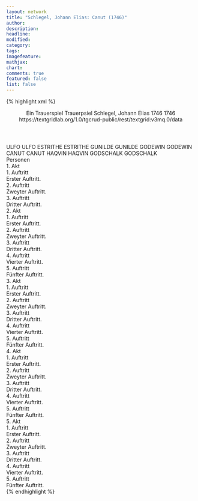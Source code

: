 ```yaml
---
layout: network
title: "Schlegel, Johann Elias: Canut (1746)"
author:
description:
headline:
modified:
category:
tags:
imagefeature:
mathjax:
chart:
comments: true
featured: false
list: false
---
```

{% highlight xml %}
<?xml-model href="http://raw.githubusercontent.com/DLiNa/project/master/rules/lina.rnc"?><?xml-model href="http://raw.githubusercontent.com/DLiNa/project/master/rules/lina.sch"?>
<play xmlns="http://lina.digital">
  <header>
    <title>Canut</title>
    <subtitle>Ein Trauerspiel</subtitle>
    <genretitle>Trauerpsiel</genretitle>
    <author>Schlegel, Johann Elias</author>
    <date type="print" when="1746">1746</date>
    <date type="premiere"/>
    <date type="written" when="1746">1746</date>
    <source>https://textgridlab.org/1.0/tgcrud-public/rest/textgrid:v3mq.0/data</source>
  </header>
  <personae>
    <character>
      <name>ULFO</name>
      <alias xml:id="ulfo">
        <name>ULFO</name>
      </alias>
    </character>
    <character>
      <name>ESTRITHE</name>
      <alias xml:id="estrithe">
        <name>ESTRITHE</name>
      </alias>
    </character>
    <character>
      <name>GUNILDE</name>
      <alias xml:id="gunilde">
        <name>GUNILDE</name>
      </alias>
    </character>
    <character>
      <name>GODEWIN</name>
      <alias xml:id="godewin">
        <name>GODEWIN</name>
      </alias>
    </character>
    <character>
      <name>CANUT</name>
      <alias xml:id="canut">
        <name>CANUT</name>
      </alias>
    </character>
    <character>
      <name>HAQVIN</name>
      <alias xml:id="haqvin">
        <name>HAQVIN</name>
      </alias>
    </character>
    <character>
      <name>GODSCHALK</name>
      <alias xml:id="godschalk">
        <name>GODSCHALK</name>
      </alias>
    </character>
  </personae>
  <text>
    <div>
      <head>Personen</head>
    </div>
    <div>
      <head>1. Akt</head>
      <div>
        <head>1. Auftritt</head>
        <div>
          <head>Erster Auftritt.</head>
          <sp who="#ulfo">
            <amount n="5" unit="speech_acts"/>
            <amount n="587" unit="words"/>
            <amount n="63" unit="lines"/>
            <amount n="3136" unit="chars"/>
          </sp>
          <sp who="#estrithe">
            <amount n="4" unit="speech_acts"/>
            <amount n="270" unit="words"/>
            <amount n="28" unit="lines"/>
            <amount n="1420" unit="chars"/>
          </sp>
        </div>
      </div>
      <div>
        <head>2. Auftritt</head>
        <div>
          <head>Zweyter Auftritt.</head>
          <sp who="#gunilde">
            <amount n="9" unit="speech_acts"/>
            <amount n="275" unit="words"/>
            <amount n="29" unit="lines"/>
            <amount n="1447" unit="chars"/>
          </sp>
          <sp who="#estrithe">
            <amount n="9" unit="speech_acts"/>
            <amount n="629" unit="words"/>
            <amount n="67" unit="lines"/>
            <amount n="3390" unit="chars"/>
          </sp>
        </div>
      </div>
      <div>
        <head>3. Auftritt</head>
        <div>
          <head>Dritter Auftritt.</head>
          <sp who="#godewin">
            <amount n="10" unit="speech_acts"/>
            <amount n="346" unit="words"/>
            <amount n="38" unit="lines"/>
            <amount n="1922" unit="chars"/>
          </sp>
          <sp who="#estrithe">
            <amount n="9" unit="speech_acts"/>
            <amount n="527" unit="words"/>
            <amount n="56" unit="lines"/>
            <amount n="2861" unit="chars"/>
          </sp>
        </div>
      </div>
    </div>
    <div>
      <head>2. Akt</head>
      <div>
        <head>1. Auftritt</head>
        <div>
          <head>Erster Auftritt.</head>
          <sp who="#canut">
            <amount n="2" unit="speech_acts"/>
            <amount n="146" unit="words"/>
            <amount n="16" unit="lines"/>
            <amount n="790" unit="chars"/>
          </sp>
          <sp who="#godewin">
            <amount n="2" unit="speech_acts"/>
            <amount n="29" unit="words"/>
            <amount n="3" unit="lines"/>
            <amount n="149" unit="chars"/>
          </sp>
        </div>
      </div>
      <div>
        <head>2. Auftritt</head>
        <div>
          <head>Zweyter Auftritt.</head>
          <sp who="#estrithe">
            <amount n="8" unit="speech_acts"/>
            <amount n="518" unit="words"/>
            <amount n="53" unit="lines"/>
            <amount n="2688" unit="chars"/>
          </sp>
          <sp who="#canut">
            <amount n="8" unit="speech_acts"/>
            <amount n="268" unit="words"/>
            <amount n="29" unit="lines"/>
            <amount n="1388" unit="chars"/>
          </sp>
        </div>
      </div>
      <div>
        <head>3. Auftritt</head>
        <div>
          <head>Dritter Auftritt.</head>
          <sp who="#estrithe">
            <amount n="2" unit="speech_acts"/>
            <amount n="156" unit="words"/>
            <amount n="18" unit="lines"/>
            <amount n="864" unit="chars"/>
          </sp>
          <sp who="#godewin">
            <amount n="2" unit="speech_acts"/>
            <amount n="414" unit="words"/>
            <amount n="45" unit="lines"/>
            <amount n="2227" unit="chars"/>
          </sp>
        </div>
      </div>
      <div>
        <head>4. Auftritt</head>
        <div>
          <head>Vierter Auftritt.</head>
          <sp who="#godewin">
            <amount n="8" unit="speech_acts"/>
            <amount n="341" unit="words"/>
            <amount n="38" unit="lines"/>
            <amount n="1816" unit="chars"/>
          </sp>
          <sp who="#ulfo">
            <amount n="10" unit="speech_acts"/>
            <amount n="575" unit="words"/>
            <amount n="63" unit="lines"/>
            <amount n="3065" unit="chars"/>
          </sp>
          <sp who="#estrithe">
            <amount n="5" unit="speech_acts"/>
            <amount n="34" unit="words"/>
            <amount n="5" unit="lines"/>
            <amount n="191" unit="chars"/>
          </sp>
        </div>
      </div>
      <div>
        <head>5. Auftritt</head>
        <div>
          <head>Fünfter Auftritt.</head>
          <sp who="#estrithe">
            <amount n="7" unit="speech_acts"/>
            <amount n="681" unit="words"/>
            <amount n="73" unit="lines"/>
            <amount n="3708" unit="chars"/>
          </sp>
          <sp who="#ulfo">
            <amount n="7" unit="speech_acts"/>
            <amount n="187" unit="words"/>
            <amount n="21" unit="lines"/>
            <amount n="964" unit="chars"/>
          </sp>
        </div>
      </div>
    </div>
    <div>
      <head>3. Akt</head>
      <div>
        <head>1. Auftritt</head>
        <div>
          <head>Erster Auftritt.</head>
          <sp who="#estrithe">
            <amount n="2" unit="speech_acts"/>
            <amount n="240" unit="words"/>
            <amount n="26" unit="lines"/>
            <amount n="1320" unit="chars"/>
          </sp>
          <sp who="#haqvin">
            <amount n="1" unit="speech_acts"/>
            <amount n="73" unit="words"/>
            <amount n="8" unit="lines"/>
            <amount n="416" unit="chars"/>
          </sp>
          <sp who="#canut">
            <amount n="1" unit="speech_acts"/>
            <amount n="166" unit="words"/>
            <amount n="18" unit="lines"/>
            <amount n="897" unit="chars"/>
          </sp>
        </div>
      </div>
      <div>
        <head>2. Auftritt</head>
        <div>
          <head>Zweyter Auftritt.</head>
          <sp who="#estrithe">
            <amount n="4" unit="speech_acts"/>
            <amount n="464" unit="words"/>
            <amount n="50" unit="lines"/>
            <amount n="2476" unit="chars"/>
          </sp>
          <sp who="#canut">
            <amount n="4" unit="speech_acts"/>
            <amount n="340" unit="words"/>
            <amount n="35" unit="lines"/>
            <amount n="1739" unit="chars"/>
          </sp>
        </div>
      </div>
      <div>
        <head>3. Auftritt</head>
        <div>
          <head>Dritter Auftritt.</head>
          <sp who="#canut">
            <amount n="10" unit="speech_acts"/>
            <amount n="785" unit="words"/>
            <amount n="84" unit="lines"/>
            <amount n="4212" unit="chars"/>
          </sp>
          <sp who="#ulfo">
            <amount n="9" unit="speech_acts"/>
            <amount n="143" unit="words"/>
            <amount n="16" unit="lines"/>
            <amount n="767" unit="chars"/>
          </sp>
        </div>
      </div>
      <div>
        <head>4. Auftritt</head>
        <div>
          <head>Vierter Auftritt.</head>
          <sp who="#canut">
            <amount n="2" unit="speech_acts"/>
            <amount n="270" unit="words"/>
            <amount n="27" unit="lines"/>
            <amount n="1392" unit="chars"/>
          </sp>
          <sp who="#ulfo">
            <amount n="2" unit="speech_acts"/>
            <amount n="29" unit="words"/>
            <amount n="3" unit="lines"/>
            <amount n="149" unit="chars"/>
          </sp>
          <sp who="#godewin">
            <amount n="1" unit="speech_acts"/>
            <amount n="170" unit="words"/>
            <amount n="18" unit="lines"/>
            <amount n="905" unit="chars"/>
          </sp>
        </div>
      </div>
      <div>
        <head>5. Auftritt</head>
        <div>
          <head>Fünfter Auftritt.</head>
          <sp who="#ulfo">
            <amount n="1" unit="speech_acts"/>
            <amount n="118" unit="words"/>
            <amount n="12" unit="lines"/>
            <amount n="604" unit="chars"/>
          </sp>
        </div>
      </div>
    </div>
    <div>
      <head>4. Akt</head>
      <div>
        <head>1. Auftritt</head>
        <div>
          <head>Erster Auftritt.</head>
          <sp who="#estrithe">
            <amount n="2" unit="speech_acts"/>
            <amount n="385" unit="words"/>
            <amount n="42" unit="lines"/>
            <amount n="2101" unit="chars"/>
          </sp>
          <sp who="#haqvin">
            <amount n="2" unit="speech_acts"/>
            <amount n="186" unit="words"/>
            <amount n="20" unit="lines"/>
            <amount n="1028" unit="chars"/>
          </sp>
        </div>
      </div>
      <div>
        <head>2. Auftritt</head>
        <div>
          <head>Zweyter Auftritt.</head>
          <sp who="#ulfo">
            <amount n="4" unit="speech_acts"/>
            <amount n="124" unit="words"/>
            <amount n="13" unit="lines"/>
            <amount n="654" unit="chars"/>
          </sp>
          <sp who="#estrithe">
            <amount n="4" unit="speech_acts"/>
            <amount n="478" unit="words"/>
            <amount n="51" unit="lines"/>
            <amount n="2612" unit="chars"/>
          </sp>
        </div>
      </div>
      <div>
        <head>3. Auftritt</head>
        <div>
          <head>Dritter Auftritt.</head>
          <sp who="#ulfo">
            <amount n="8" unit="speech_acts"/>
            <amount n="768" unit="words"/>
            <amount n="81" unit="lines"/>
            <amount n="4144" unit="chars"/>
          </sp>
          <sp who="#godschalk">
            <amount n="7" unit="speech_acts"/>
            <amount n="165" unit="words"/>
            <amount n="18" unit="lines"/>
            <amount n="866" unit="chars"/>
          </sp>
        </div>
      </div>
      <div>
        <head>4. Auftritt</head>
        <div>
          <head>Vierter Auftritt.</head>
          <sp who="#ulfo">
            <amount n="10" unit="speech_acts"/>
            <amount n="500" unit="words"/>
            <amount n="55" unit="lines"/>
            <amount n="2666" unit="chars"/>
          </sp>
          <sp who="#canut">
            <amount n="7" unit="speech_acts"/>
            <amount n="149" unit="words"/>
            <amount n="16" unit="lines"/>
            <amount n="786" unit="chars"/>
          </sp>
          <sp who="#godschalk">
            <amount n="4" unit="speech_acts"/>
            <amount n="63" unit="words"/>
            <amount n="7" unit="lines"/>
            <amount n="353" unit="chars"/>
          </sp>
          <sp who="#godewin">
            <amount n="2" unit="speech_acts"/>
            <amount n="5" unit="words"/>
            <amount n="2" unit="lines"/>
            <amount n="22" unit="chars"/>
          </sp>
        </div>
      </div>
      <div>
        <head>5. Auftritt</head>
        <div>
          <head>Fünfter Auftritt.</head>
          <sp who="#godewin">
            <amount n="4" unit="speech_acts"/>
            <amount n="35" unit="words"/>
            <amount n="4" unit="lines"/>
            <amount n="190" unit="chars"/>
          </sp>
          <sp who="#canut">
            <amount n="3" unit="speech_acts"/>
            <amount n="84" unit="words"/>
            <amount n="9" unit="lines"/>
            <amount n="460" unit="chars"/>
          </sp>
          <sp who="#godschalk">
            <amount n="1" unit="speech_acts"/>
            <amount n="17" unit="words"/>
            <amount n="2" unit="lines"/>
            <amount n="94" unit="chars"/>
          </sp>
        </div>
      </div>
    </div>
    <div>
      <head>5. Akt</head>
      <div>
        <head>1. Auftritt</head>
        <div>
          <head>Erster Auftritt.</head>
          <sp who="#godewin">
            <amount n="2" unit="speech_acts"/>
            <amount n="423" unit="words"/>
            <amount n="45" unit="lines"/>
            <amount n="2287" unit="chars"/>
          </sp>
          <sp who="#estrithe">
            <amount n="2" unit="speech_acts"/>
            <amount n="297" unit="words"/>
            <amount n="31" unit="lines"/>
            <amount n="1561" unit="chars"/>
          </sp>
        </div>
      </div>
      <div>
        <head>2. Auftritt</head>
        <div>
          <head>Zweyter Auftritt.</head>
          <sp who="#ulfo">
            <amount n="15" unit="speech_acts"/>
            <amount n="310" unit="words"/>
            <amount n="33" unit="lines"/>
            <amount n="1598" unit="chars"/>
          </sp>
          <sp who="#godewin">
            <amount n="7" unit="speech_acts"/>
            <amount n="294" unit="words"/>
            <amount n="32" unit="lines"/>
            <amount n="1574" unit="chars"/>
          </sp>
          <sp who="#estrithe">
            <amount n="9" unit="speech_acts"/>
            <amount n="576" unit="words"/>
            <amount n="61" unit="lines"/>
            <amount n="3106" unit="chars"/>
          </sp>
        </div>
      </div>
      <div>
        <head>3. Auftritt</head>
        <div>
          <head>Dritter Auftritt.</head>
          <sp who="#ulfo">
            <amount n="6" unit="speech_acts"/>
            <amount n="383" unit="words"/>
            <amount n="44" unit="lines"/>
            <amount n="2100" unit="chars"/>
          </sp>
          <sp who="#canut">
            <amount n="2" unit="speech_acts"/>
            <amount n="52" unit="words"/>
            <amount n="6" unit="lines"/>
            <amount n="290" unit="chars"/>
          </sp>
          <sp who="#estrithe">
            <amount n="3" unit="speech_acts"/>
            <amount n="7" unit="words"/>
            <amount n="4" unit="lines"/>
            <amount n="42" unit="chars"/>
          </sp>
        </div>
      </div>
      <div>
        <head>4. Auftritt</head>
        <div>
          <head>Vierter Auftritt.</head>
          <sp who="#estrithe">
            <amount n="1" unit="speech_acts"/>
            <amount n="11" unit="words"/>
            <amount n="1" unit="lines"/>
            <amount n="58" unit="chars"/>
          </sp>
          <sp who="#canut">
            <amount n="2" unit="speech_acts"/>
            <amount n="180" unit="words"/>
            <amount n="19" unit="lines"/>
            <amount n="942" unit="chars"/>
          </sp>
          <sp who="#godewin">
            <amount n="1" unit="speech_acts"/>
            <amount n="7" unit="words"/>
            <amount n="1" unit="lines"/>
            <amount n="31" unit="chars"/>
          </sp>
        </div>
      </div>
      <div>
        <head>5. Auftritt</head>
        <div>
          <head>Fünfter Auftritt.</head>
          <sp who="#godschalk">
            <amount n="2" unit="speech_acts"/>
            <amount n="237" unit="words"/>
            <amount n="24" unit="lines"/>
            <amount n="1243" unit="chars"/>
          </sp>
          <sp who="#estrithe">
            <amount n="2" unit="speech_acts"/>
            <amount n="13" unit="words"/>
            <amount n="2" unit="lines"/>
            <amount n="67" unit="chars"/>
          </sp>
          <sp who="#godewin">
            <amount n="1" unit="speech_acts"/>
            <amount n="1" unit="words"/>
            <amount n="1" unit="lines"/>
            <amount n="4" unit="chars"/>
          </sp>
          <sp who="#canut">
            <amount n="2" unit="speech_acts"/>
            <amount n="40" unit="words"/>
            <amount n="5" unit="lines"/>
            <amount n="238" unit="chars"/>
          </sp>
        </div>
      </div>
    </div>
  </text>
</play>
{% endhighlight %}